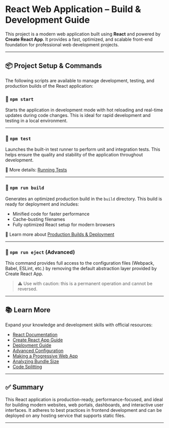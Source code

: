 # React Web Application – Build & Development Guide

This project is a modern web application built using **React** and powered by **Create React App**. It provides a fast, optimized, and scalable front-end foundation for professional web development projects.

---

## 📦 Project Setup & Commands

The following scripts are available to manage development, testing, and production builds of the React application:

### 🔹 `npm start`

Starts the application in development mode with hot reloading and real-time updates during code changes. This is ideal for rapid development and testing in a local environment.

---

### 🔹 `npm test`

Launches the built-in test runner to perform unit and integration tests. This helps ensure the quality and stability of the application throughout development.

📘 More details: [Running Tests](https://facebook.github.io/create-react-app/docs/running-tests)

---

### 🔹 `npm run build`

Generates an optimized production build in the `build` directory. This build is ready for deployment and includes:

- Minified code for faster performance
- Cache-busting filenames
- Fully optimized React setup for modern browsers

📘 Learn more about [Production Builds & Deployment](https://facebook.github.io/create-react-app/docs/deployment)

---

### 🔹 `npm run eject` (Advanced)

This command provides full access to the configuration files (Webpack, Babel, ESLint, etc.) by removing the default abstraction layer provided by Create React App.

> ⚠️ Use with caution: this is a permanent operation and cannot be reversed.

---

## 📚 Learn More

Expand your knowledge and development skills with official resources:

- [React Documentation](https://reactjs.org/)
- [Create React App Guide](https://facebook.github.io/create-react-app/docs/getting-started)
- [Deployment Guide](https://facebook.github.io/create-react-app/docs/deployment)
- [Advanced Configuration](https://facebook.github.io/create-react-app/docs/advanced-configuration)
- [Making a Progressive Web App](https://facebook.github.io/create-react-app/docs/making-a-progressive-web-app)
- [Analyzing Bundle Size](https://facebook.github.io/create-react-app/docs/analyzing-the-bundle-size)
- [Code Splitting](https://facebook.github.io/create-react-app/docs/code-splitting)

---

## ✅ Summary

This React application is production-ready, performance-focused, and ideal for building modern websites, web portals, dashboards, and interactive user interfaces. It adheres to best practices in frontend development and can be deployed on any hosting service that supports static files.

---

